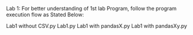 Lab 1: For better understanding of 1st lab Program, follow the program execution flow as Stated Below:

Lab1 without CSV.py
Lab1.py
Lab1 with pandasX.py
Lab1 with pandasXy.py
